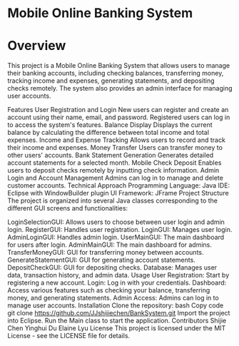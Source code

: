 # Mobile Online Banking System
# Overview
This project is a Mobile Online Banking System that allows users to manage their banking accounts, including checking balances, transferring money, tracking income and expenses, generating statements, and depositing checks remotely. The system also provides an admin interface for managing user accounts.

Features
User Registration and Login
New users can register and create an account using their name, email, and password.
Registered users can log in to access the system's features.
Balance Display
Displays the current balance by calculating the difference between total income and total expenses.
Income and Expense Tracking
Allows users to record and track their income and expenses.
Money Transfer
Users can transfer money to other users' accounts.
Bank Statement Generation
Generates detailed account statements for a selected month.
Mobile Check Deposit
Enables users to deposit checks remotely by inputting check information.
Admin Login and Account Management
Admins can log in to manage and delete customer accounts.
Technical Approach
Programming Language: Java
IDE: Eclipse with WindowBuilder plugin
UI Framework: JFrame
Project Structure
The project is organized into several Java classes corresponding to the different GUI screens and functionalities:

LoginSelectionGUI: Allows users to choose between user login and admin login.
RegisterGUI: Handles user registration.
LoginGUI: Manages user login.
AdminLoginGUI: Handles admin login.
UserMainGUI: The main dashboard for users after login.
AdminMainGUI: The main dashboard for admins.
TransferMoneyGUI: GUI for transferring money between accounts.
GenerateStatementGUI: GUI for generating account statements.
DepositCheckGUI: GUI for depositing checks.
Database: Manages user data, transaction history, and admin data.
Usage
User Registration: Start by registering a new account.
Login: Log in with your credentials.
Dashboard: Access various features such as checking your balance, transferring money, and generating statements.
Admin Access: Admins can log in to manage user accounts.
Installation
Clone the repository:
bash
Copy code
git clone https://github.com/JJshijiechen/BankSystem.git
Import the project into Eclipse.
Run the Main class to start the application.
Contributors
Shijie Chen
Yinghui Du
Elaine Lyu
License
This project is licensed under the MIT License - see the LICENSE file for details.
